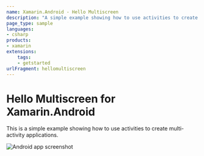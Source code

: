 ```yaml
---
name: Xamarin.Android - Hello Multiscreen
description: "A simple example showing how to use activities to create multi-activity applications (get started)"
page_type: sample
languages:
- csharp
products:
- xamarin
extensions:
    tags:
    - getstarted
urlFragment: hellomultiscreen
---
```

# Hello Multiscreen for Xamarin.Android

This is a simple example showing how to use activities to create multi-activity applications.

![Android app screenshot](Screenshots/Multiscreen1.png)
